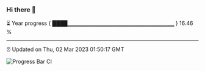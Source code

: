 ### Hi there 👋

⏳ Year progress { ████▁▁▁▁▁▁▁▁▁▁▁▁▁▁▁▁▁▁▁▁▁▁▁▁▁▁ } 16.46 %

---

⏰ Updated on Thu, 02 Mar 2023 01:50:17 GMT

![Progress Bar CI](https://github.com/ZhaoGui/ZhaoGui/workflows/Progress%20Bar%20CI/badge.svg)
